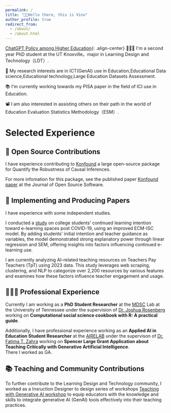 ```yaml
---
permalink: /
title: "👋🏼Hello there, this is Vino"
author_profile: true
redirect_from: 
  - /about/
  - /about.html
---
```


[ChatGPT Policy among Higher Education](images/chatgpt_policy.png){: .align-center}
👨🏻‍💻 I'm a second year PhD student at the UT Knoxville，major in Learning Design and Technology（LDT）.

🔬 My research interests are in ICT(GenAI) use in Education,Educational Data science,Educational technology,Large Education Datasets Assessment.

📚 I'm currently working towards my PISA paper in the field of ICI use in Education.

📽️ I am also interested in assisting others on their path in the world of Education Evaluation Statistics Methodology（ESM）.


# Selected Experience

## 🤖 Open Source Contributions
I have experience contributing to [Konfound](https://github.com/konfound-project/konfound) a large open-source package for Quantify the Robustness of Causal Inferences.

For more infomation for this package, see the published paper [Konfound paper](https://joss.theoj.org/papers/10.21105/joss.05779.pdf) at the Journal of Open Source Software.

## 📜 Implementing and Producing Papers
I have experience with some independent studies. 

I conducted a [study](https://www.scirp.org/journal/paperinformation?paperid=114098) on college students’ continued learning intention toward e-learning spaces post COVID-19, using an improved ECM-ISC model. By adding students’ initial intention and teacher guidance as variables, the model demonstrated strong explanatory power through linear regression and SEM, offering insights into factors influencing continued e-learning use.

I am currently analyzing AI-related teaching resources on Teachers Pay Teachers (TpT) using 2023 data. This study leverages web scraping, clustering, and NLP to categorize over 2,200 resources by various features and examines how these factors influence teacher engagement and usage.

## 👨🏻‍🔬 Professional Experience
Currently I am working as a **PhD Student Researcher** at the [MDSC](https://makingdatasciencecount.com/)  Lab at the University of Tennessee under the supervision of [Dr. Joshua Rosenberg](https://joshuamrosenberg.com/) working on **Computational social science cookbook with R: A practical guide**.

Additionally, I have professional experience working as an **Applied AI in Education Student Researcher** at the [AIRELAB](https://airelab.online/) under the supervison of [Dr. Fatima T. Zahra](https://www.linkedin.com/in/fatima-t-zahra-ph-d-6877aa14/) working on **Spencer Large Grant Application about Teaching Critically with Generative Artificial Intelligence**. \
There I worked as GA.

## 📚 Teaching and Community Contributions
To further contribute to the Learning Design and Technology community, I worked as a Insruction Designer to design series of workshops [Teaching with Generative AI workshop](https://workshop.utk.edu/workshopinfo.php?workshop=1352) to equip educators with the knowledge and skills to integrate generative AI (GenAI) tools effectively into their teaching practices. 
